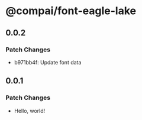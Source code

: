 # @compai/font-eagle-lake

## 0.0.2

### Patch Changes

- b971bb4f: Update font data

## 0.0.1

### Patch Changes

- Hello, world!
